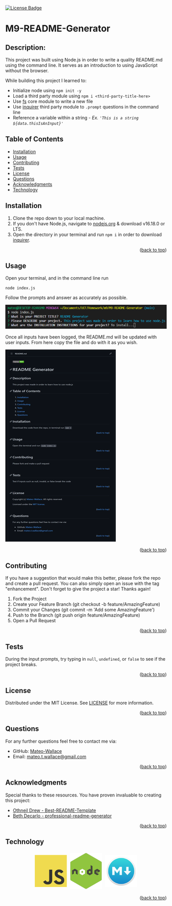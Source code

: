 <p id="readme-top"></p>

[![License Badge](https://img.shields.io/badge/license-MIT-success?style=plastic)](https://choosealicense.com/licenses/mit/)

# M9-README-Generator

## Description:
This project was built using Node.js in order to write a quality README.md using the command line. It serves as an introduction to using JavaScript without the browser.

While building this project I learned to:

- Initialize node using `npm init -y`
- Load a third party module using `npm i <third-party-title-here>`
- Use [fs](https://nodejs.org/dist/latest-v16.x/docs/api/fs.html) core module to write a new file
- Use [inquirer](https://www.npmjs.com/package/inquirer) third party module to `.prompt` questions in the command line
- Reference a variable within a string - *Ex. `'This is a string ${data.thisIsAnInput}'`*

## Table of Contents
- [Installation](#installation)
- [Usage](#usage)
- [Contributing](#contributing)
- [Tests](#tests)
- [License](#license)
- [Questions](#questions)
- [Acknowledgments](#acknowledgments)
- [Technology](#technology)

## Installation

1. Clone the repo down to your local machine.
2. If you don't have Node.js, navigate to [nodejs.org](https://nodejs.org/en/) & download v16.18.0 or LTS.
3. Open the directory in your terminal and run `npm i` in order to download [inquirer](https://www.npmjs.com/package/inquirer).
<p align="right">(<a href="#readme-top">back to top</a>)</p>

## Usage

Open your terminal, and in the command line run 

	node index.js

Follow the prompts and answer as accurately as possible.

![example of user input](./images/prompts.png)

Once all inputs have been logged, the README.md will be updated with user inputs. From here copy the file and do with it as you wish.

![example of created README.md](./images/readMeEx.png)
<p align="right">(<a href="#readme-top">back to top</a>)</p>

## Contributing

If you have a suggestion that would make this better, please fork the repo and create a pull request. You can also simply open an issue with the tag "enhancement". Don't forget to give the project a star! Thanks again!

1. Fork the Project
2. Create your Feature Branch (git checkout -b feature/AmazingFeature)
3. Commit your Changes (git commit -m 'Add some AmazingFeature')
4. Push to the Branch (git push origin feature/AmazingFeature)
5. Open a Pull Request
<p align="right">(<a href="#readme-top">back to top</a>)</p>

## Tests

During the input prompts, try typing in `null`, `undefined`, or `false` to see if the project breaks.
<p align="right">(<a href="#readme-top">back to top</a>)</p>

## License

Distributed under the MIT License. See [LICENSE](./LICENSE) for more information.
<p align="right">(<a href="#readme-top">back to top</a>)</p>

## Questions

For any further questions feel free to contact me via:
- GitHub: [Mateo-Wallace](https://github.com/Mateo-Wallace)
- Email: [mateo.t.wallace@gmail.com](mailto:mateo.t.wallace@gmail.com)
<p align="right">(<a href="#readme-top">back to top</a>)</p>

## Acknowledgments

Special thanks to these resources. You have proven invaluable to creating this project:
- [Othneil Drew - Best-README-Template](https://github.com/othneildrew/Best-README-Template/blob/master/README.md)
- [Beth Decarlo - professional-readme-generator](https://github.com/bethdecarlo/professional-readme-generator)
<p align="right">(<a href="#readme-top">back to top</a>)</p>

## Technology

<p style="display: flex; flex-wrap: wrap; justify-content: center; align-items: center">
  <img src="./images/logos/JavaScript-logo.png" width="100" style="padding: 5px"/>
  <img src="./images/logos/nodejslogo.png" width="100" style="padding: 5px"/>
  <img src="./images/logos/markdown-logo.png" width="100" style="padding: 5px"/>
</p>
<p align="right">(<a href="#readme-top">back to top</a>)</p>
